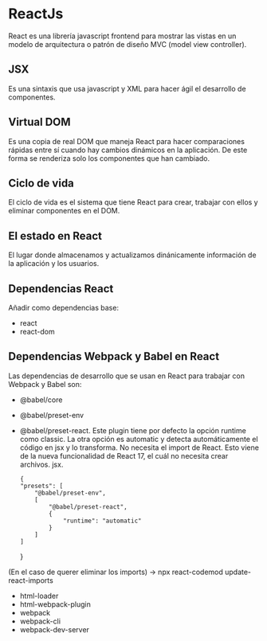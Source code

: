 # ReactJs

React es una librería javascript frontend para mostrar las vistas en un modelo de arquitectura o patrón de diseño MVC (model view controller).

## JSX

Es una sintaxis que usa javascript y XML para hacer ágil el desarrollo de componentes.

## Virtual DOM

Es una copia de real DOM que maneja React para hacer comparaciones rápidas entre sí cuando hay cambios dinámicos en la aplicación. De este forma se renderiza solo los componentes que han cambiado.

## Ciclo de vida

El ciclo de vida es el sistema que tiene React para crear, trabajar con ellos y eliminar componentes en el DOM.

## El estado en React

El lugar donde almacenamos y actualizamos dinánicamente información de la aplicación y los usuarios.

## Dependencias React

Añadir como dependencias base:

- react
- react-dom

## Dependencias Webpack y Babel en React

Las dependencias de desarrollo que se usan en React para trabajar con Webpack y Babel son:

- @babel/core
- @babel/preset-env
- @babel/preset-react. Este plugin tiene por defecto la opción runtime como classic. La otra opción es automatic y detecta automáticamente el código en jsx y lo transforma. No necesita el import de React. Esto viene de la nueva funcionalidad de React 17, el cuál no necesita crear archivos. jsx.

      {
      "presets": [
          "@babel/preset-env",
          [
              "@babel/preset-react",
              {
                  "runtime": "automatic"
              }
          ]
      ]

  }

(En el caso de querer eliminar los imports) -> npx react-codemod update-react-imports

- html-loader
- html-webpack-plugin
- webpack
- webpack-cli
- webpack-dev-server
